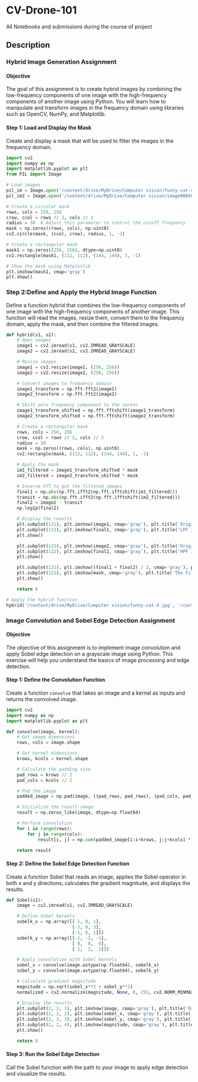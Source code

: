 # CV-Drone-101
All Notebooks and submissions during the course of project

## Description
### Hybrid Image Generation Assignment

#### Objective
The goal of this assignment is to create hybrid images by combining the low-frequency components of one image with the high-frequency components of another image using Python. You will learn how to manipulate and transform images in the frequency domain using libraries such as OpenCV, NumPy, and Matplotlib.

#### Step 1: Load and Display the Mask
Create and display a mask that will be used to filter the images in the frequency domain.

```python
import cv2
import numpy as np
import matplotlib.pyplot as plt
from PIL import Image

# Load images
pil_im = Image.open('/content/drive/MyDrive/Computer vision/funny-cat-4.jpg')
pil_im2 = Image.open('/content/drive/MyDrive/Computer vision/image00049.jpg')

# Create a circular mask
rows, cols = 256, 256
crow, ccol = rows // 2, cols // 2
radius = 30  # Adjust this parameter to control the cutoff frequency
mask = np.zeros((rows, cols), np.uint8)
cv2.circle(mask, (ccol, crow), radius, 1, -1)

# Create a rectangular mask
mask1 = np.zeros((256, 256), dtype=np.uint8)
cv2.rectangle(mask1, (112, 112), (144, 144), 1, -1)

# Show the mask using Matplotlib
plt.imshow(mask1, cmap='gray')
plt.show()
```
### Step 2:Define and Apply the Hybrid Image Function
Define a function hybrid that combines the low-frequency components of one image with the high-frequency components of another image. This function will read the images, resize them, convert them to the frequency domain, apply the mask, and then combine the filtered images.

```python
def hybrid(s1, s2):
    # Open images
    image1 = cv2.imread(s1, cv2.IMREAD_GRAYSCALE)
    image2 = cv2.imread(s2, cv2.IMREAD_GRAYSCALE)

    # Resize images
    image1 = cv2.resize(image1, (256, 256))
    image2 = cv2.resize(image2, (256, 256))

    # Convert images to frequency domain
    image1_transform = np.fft.fft2(image1)
    image2_transform = np.fft.fft2(image2)

    # Shift zero frequency component to the center
    image1_transform_shifted = np.fft.fftshift(image1_transform)
    image2_transform_shifted = np.fft.fftshift(image2_transform)

    # Create a rectangular mask
    rows, cols = 256, 256
    crow, ccol = rows // 2, cols // 2
    radius = 10
    mask = np.zeros((rows, cols), np.uint8)
    cv2.rectangle(mask, (112, 112), (144, 144), 1, -1)

    # Apply the mask
    im1_filtered = image1_transform_shifted * mask
    im2_filtered = image2_transform_shifted * mask

    # Inverse FFT to get the filtered images
    final1 = np.abs(np.fft.ifft2(np.fft.ifftshift(im1_filtered)))
    transit = np.abs(np.fft.ifft2(np.fft.ifftshift(im2_filtered)))
    final2 = image2 - transit
    np.log1p(final2)

    # Display the results
    plt.subplot(121), plt.imshow(image1, cmap='gray'), plt.title('Original Image1')
    plt.subplot(122), plt.imshow(final1, cmap='gray'), plt.title('LPF Image')
    plt.show()

    plt.subplot(121), plt.imshow(image2, cmap='gray'), plt.title('Original Image2')
    plt.subplot(122), plt.imshow(final2, cmap='gray'), plt.title('HPF Image')
    plt.show()

    plt.subplot(121), plt.imshow((final1 + final2) / 2, cmap='gray'), plt.title('Hybrid Image')
    plt.subplot(122), plt.imshow(mask, cmap='gray'), plt.title('The Filter')
    plt.show()

    return 0

# Apply the hybrid function
hybrid('/content/drive/MyDrive/Computer vision/funny-cat-4.jpg', '/content/drive/MyDrive/Computer vision/image00049.jpg')
```
### Image Convolution and Sobel Edge Detection Assignment

#### Objective
The objective of this assignment is to implement image convolution and apply Sobel edge detection on a grayscale image using Python. This exercise will help you understand the basics of image processing and edge detection.

#### Step 1: Define the Convolution Function
Create a function `convolve` that takes an image and a kernel as inputs and returns the convolved image.

```python
import cv2
import numpy as np
import matplotlib.pyplot as plt

def convolve(image, kernel):
    # Get image dimensions
    rows, cols = image.shape

    # Get kernel dimensions
    krows, kcols = kernel.shape

    # Calculate the padding size
    pad_rows = krows // 2
    pad_cols = kcols // 2

    # Pad the image
    padded_image = np.pad(image, ((pad_rows, pad_rows), (pad_cols, pad_cols)), mode='edge')

    # Initialize the result image
    result = np.zeros_like(image, dtype=np.float64)

    # Perform convolution
    for i in range(rows):
        for j in range(cols):
            result[i, j] = np.sum(padded_image[i:i+krows, j:j+kcols] * kernel)

    return result
```
#### Step 2: Define the Sobel Edge Detection Function
Create a function Sobel that reads an image, applies the Sobel operator in both x and y directions, calculates the gradient magnitude, and displays the results.

```python
def Sobel(s1):
    image = cv2.imread(s1, cv2.IMREAD_GRAYSCALE)

    # Define Sobel kernels
    sobelk_x = np.array([[-1, 0, 1],
                         [-3, 0, 3],
                         [-1, 0, 1]])
    sobelk_y = np.array([[-1, -3, -1],
                         [ 0,  0,  0],
                         [ 1,  3,  1]])

    # Apply convolution with Sobel kernels
    sobel_x = convolve(image.astype(np.float64), sobelk_x)
    sobel_y = convolve(image.astype(np.float64), sobelk_y)

    # Calculate gradient magnitude
    magnitude = np.sqrt(sobel_x**2 + sobel_y**2)
    normalized = cv2.normalize(magnitude, None, 0, 255, cv2.NORM_MINMAX)

    # Display the results
    plt.subplot(2, 2, 1), plt.imshow(image, cmap='gray'), plt.title('Original Image')
    plt.subplot(2, 2, 2), plt.imshow(sobel_x, cmap='gray'), plt.title('Sobel X')
    plt.subplot(2, 2, 3), plt.imshow(sobel_y, cmap='gray'), plt.title('Sobel Y')
    plt.subplot(2, 2, 4), plt.imshow(magnitude, cmap='gray'), plt.title('Gradient Magnitude')
    plt.show()

    return 0
```
#### Step 3: Run the Sobel Edge Detection
Call the Sobel function with the path to your image to apply edge detection and visualize the results.
